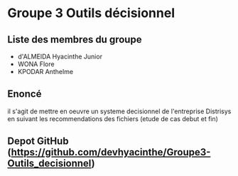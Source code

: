 # Groupe 3 Outils décisionnel

## Liste des membres du groupe

- d'ALMEIDA Hyacinthe Junior
- WONA Flore
- KPODAR Anthelme

## Enoncé

il s'agit de mettre en oeuvre un systeme decisionnel de l'entreprise Distrisys en suivant les recommendations des fichiers (etude de cas debut et fin)

## Depot GitHub (https://github.com/devhyacinthe/Groupe3-Outils_decisionnel)
